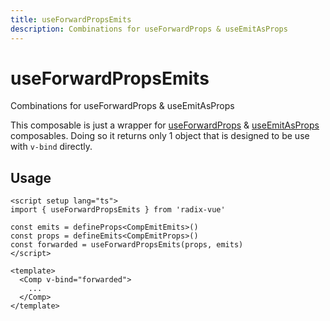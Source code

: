 ```yaml
--- 
title: useForwardPropsEmits
description: Combinations for useForwardProps & useEmitAsProps
---
```




# useForwardPropsEmits

<Description>
Combinations for useForwardProps & useEmitAsProps
</Description>

This composable is just a wrapper for [useForwardProps](/utilities/use-forward-props) & [useEmitAsProps](/utilities/use-emit-as-props.html) composables. Doing so it returns only 1 object that is designed to be use with `v-bind` directly.

## Usage

```vue
<script setup lang="ts">
import { useForwardPropsEmits } from 'radix-vue'

const emits = defineProps<CompEmitEmits>()
const props = defineEmits<CompEmitProps>()
const forwarded = useForwardPropsEmits(props, emits)
</script>

<template>
  <Comp v-bind="forwarded">
    ...
  </Comp>
</template>
```
 